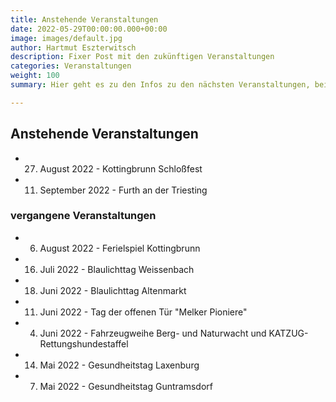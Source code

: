```yaml
---
title: Anstehende Veranstaltungen
date: 2022-05-29T00:00:00.000+00:00
image: images/default.jpg
author: Hartmut Eszterwitsch
description: Fixer Post mit den zukünftigen Veranstaltungen
categories: Veranstaltungen
weight: 100
summary: Hier geht es zu den Infos zu den nächsten Veranstaltungen, bei denen die Rettungsstaffel anwesend sein wird!

---
```

## Anstehende Veranstaltungen

+ 27. August 2022 - Kottingbrunn Schloßfest 
+ 11. September 2022 - Furth an der Triesting

### vergangene Veranstaltungen

+ 6. August 2022 - Ferielspiel Kottingbrunn
+ 16. Juli 2022 - Blaulichttag Weissenbach
+ 18. Juni 2022 - Blaulichttag Altenmarkt
+ 11. Juni 2022 - Tag der offenen Tür "Melker Pioniere"
+ 4. Juni 2022 - Fahrzeugweihe Berg- und Naturwacht und KATZUG-Rettungshundestaffel
+ 14. Mai 2022 - Gesundheitstag Laxenburg
+ 7. Mai 2022 - Gesundheitstag Guntramsdorf